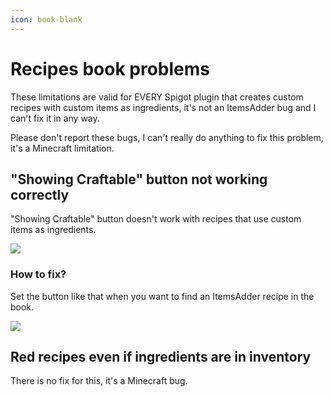 ```yaml
---
icon: book-blank
---
```


# Recipes book problems


<Note>
These limitations are valid for EVERY Spigot plugin that creates custom recipes with custom items as ingredients, it's not an ItemsAdder bug and I can't fix it in any way.

Please don't report these bugs, I can't really do anything to fix this problem, it's a Minecraft limitation.
</Note>


## "Showing Craftable" button not working correctly

"Showing Craftable" button doesn't work with recipes that use custom items as ingredients.

![](<../.gitbook/assets/immagine (6).png>)

### How to fix?

Set the button like that when you want to find an ItemsAdder recipe in the book.

![](../.gitbook/assets/immagine.png)

## Red recipes even if ingredients are in inventory

There is no fix for this, it's a Minecraft bug.
